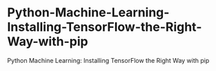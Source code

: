 # Python-Machine-Learning-Installing-TensorFlow-the-Right-Way-with-pip
Python Machine Learning: Installing TensorFlow the Right Way with pip
